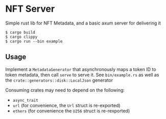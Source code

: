 # NFT Server

Simple rust lib for NFT Metadata, and a basic axum server for delivering it

```
$ cargo build
$ cargo clippy
$ cargo run --bin example
```

## Usage

Implement a `MetadataGenerator` that asynchronously maps a token ID to token metadata, then call `serve` to serve it. See `bin/example.rs` as well as the `crate::generators::disk::LocalJson` generator

Consuming crates may need to depend on the following:

- `async_trait`
- `url` (for convenience, the `Url` struct is re-exported)
- `ethers` (for convenience the `U256` struct is re-rexported)
